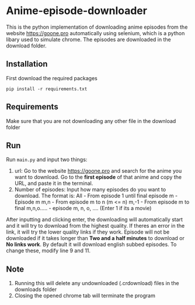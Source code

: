 # Anime-episode-downloader
This is the python implementation of downloading anime episodes from the website https://goone.pro automatically using selenium, which is a python libary used to simulate chrome.
The episodes are downloaded in the download folder.
## Installation
First download the required packages
```shell
pip install -r requirements.txt
```
## Requirements 
Make sure that you are not downloading any other file in the download folder
## Run
Run `main.py` and input two things:
1. url: Go to the website https://goone.pro and search for the anime you want to download. Go to the **first episode** of that anime and copy the URL, and paste it in the terminal.
2. Number of episodes: Input how many episodes do you want to download. The format is:
All - From episode 1 until final episode
m - Episode m
m,n - From episode m to n (m <= n)
m,-1 - From episode m to final
m,n,o..... - episode m, n, o, ....
(Enter 1 if its a movie)

After inputting and clicking enter, the downloading will automatically start and it will try to download from the highest quality. If theres an error in the link, it will try the lower quality links if they work. Episode will not be downloaded if it takes longer than **Two and a half minutes** to download or **No links work**.
By default it will download english subbed episodes. To change these, modify line 9 and 11.
## Note
1. Running this will delete any undownloaded (.crdownload) files in the downloads folder
2. Closing the opened chrome tab will terminate the program
